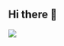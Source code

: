 ## Hi there 👋

<img src="https://cdn.jsdelivr.net/gh/devicons/devicon@latest/icons/c/c-original.svge width = 40 ,height = 40" />
          
